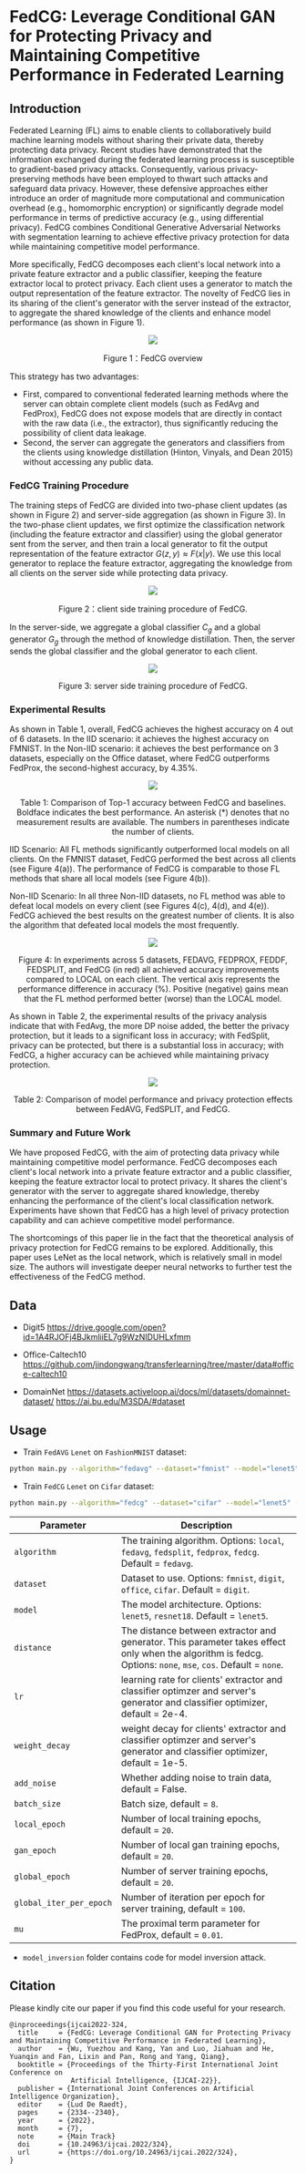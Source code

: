 # FedCG: Leverage Conditional GAN for Protecting Privacy and Maintaining Competitive Performance in Federated Learning

## Introduction

Federated Learning (FL) aims to enable clients to collaboratively build machine learning models without sharing their private data, thereby protecting data privacy. Recent studies have demonstrated that the information exchanged during the federated learning process is susceptible to gradient-based privacy attacks. Consequently, various privacy-preserving methods have been employed to thwart such attacks and safeguard data privacy. However, these defensive approaches either introduce an order of magnitude more computational and communication overhead (e.g., homomorphic encryption) or significantly degrade model performance in terms of predictive accuracy (e.g., using differential privacy). FedCG combines Conditional Generative Adversarial Networks with segmentation learning to achieve effective privacy protection for data while maintaining competitive model performance.

More specifically, FedCG decomposes each client's local network into a private feature extractor and a public classifier, keeping the feature extractor local to protect privacy. Each client uses a generator to match the output representation of the feature extractor. The novelty of FedCG lies in its sharing of the client's generator with the server instead of the extractor, to aggregate the shared knowledge of the clients and enhance model performance (as shown in Figure 1).

<p align="center">
  <img src="figs/clip_image002.png"/>
  <center>Figure 1：FedCG overview </center>
</p>



This strategy has two advantages: 

- First, compared to conventional federated learning methods where the server can obtain complete client models (such as FedAvg and FedProx), FedCG does not expose models that are directly in contact with the raw data (i.e., the extractor), thus significantly reducing the possibility of client data leakage. 
- Second, the server can aggregate the generators and classifiers from the clients using knowledge distillation (Hinton, Vinyals, and Dean 2015) without accessing any public data.

### FedCG Training Procedure

The training steps of FedCG are divided into two-phase client updates (as shown in Figure 2) and server-side aggregation (as shown in Figure 3). In the two-phase client updates, we first optimize the classification network (including the feature extractor and classifier) using the global generator sent from the server, and then train a local generator to fit the output representation of the feature extractor $G(z,y) \approx F(x|y)$. We use this local generator to replace the feature extractor, aggregating the knowledge from all clients on the server side while protecting data privacy.

<p align="center">
  <img src="figs/clip_image006.jpg"/>
  <center>Figure 2：client side training procedure of FedCG.</center>
</p>



In the server-side, we aggregate a global classifier $C_g$ and a global generator $G_g$ through the method of knowledge distillation. Then, the server sends the global classifier and the global generator to each client.

<p align="center">
  <img src="figs/clip_image008.jpg"/>
  <center>Figure 3: server side training procedure of FedCG.</center>
</p>



### Experimental Results

As shown in Table 1, overall, FedCG achieves the highest accuracy on 4 out of 6 datasets. In the IID scenario: it achieves the highest accuracy on FMNIST. In the Non-IID scenario: it achieves the best performance on 3 datasets, especially on the Office dataset, where FedCG outperforms FedProx, the second-highest accuracy, by 4.35%.

 <p align="center">
  <img src="figs/clip_image010.jpg"/>
  <center>Table 1: Comparison of Top-1 accuracy between FedCG and baselines. Boldface indicates the best performance. An asterisk (*) denotes that no measurement results are available. The numbers in parentheses indicate the number of clients.</center>
</p>


IID Scenario: All FL methods significantly outperformed local models on all clients. On the FMNIST dataset, FedCG performed the best across all clients (see Figure 4(a)). The performance of FedCG is comparable to those FL methods that share all local models (see Figure 4(b)).

Non-IID Scenario: In all three Non-IID datasets, no FL method was able to defeat local models on every client (see Figures 4(c), 4(d), and 4(e)). FedCG achieved the best results on the greatest number of clients. It is also the algorithm that defeated local models the most frequently.

<p align="center">
  <img src="figs/clip_image012.png"/>
  <center>Figure 4: In experiments across 5 datasets, FEDAVG, FEDPROX, FEDDF, FEDSPLIT, and FedCG (in red) all achieved accuracy improvements compared to LOCAL on each client. The vertical axis represents the performance difference in accuracy (%). Positive (negative) gains mean that the FL method performed better (worse) than the LOCAL model.</center>
</p>
 

As shown in Table 2, the experimental results of the privacy analysis indicate that with FedAvg, the more DP noise added, the better the privacy protection, but it leads to a significant loss in accuracy; with FedSplit, privacy can be protected, but there is a substantial loss in accuracy; with FedCG, a higher accuracy can be achieved while maintaining privacy protection.

<p align="center">
  <img src="figs/clip_image014.jpg"/>
  <center>Table 2: Comparison of model performance and privacy protection effects between FedAVG, FedSPLIT, and FedCG.</center>
</p>

### Summary and Future Work
We have proposed FedCG, with the aim of protecting data privacy while maintaining competitive model performance. FedCG decomposes each client's local network into a private feature extractor and a public classifier, keeping the feature extractor local to protect privacy. It shares the client's generator with the server to aggregate shared knowledge, thereby enhancing the performance of the client's local classification network. Experiments have shown that FedCG has a high level of privacy protection capability and can achieve competitive model performance.

The shortcomings of this paper lie in the fact that the theoretical analysis of privacy protection for FedCG remains to be explored. Additionally, this paper uses LeNet as the local network, which is relatively small in model size. The authors will investigate deeper neural networks to further test the effectiveness of the FedCG method.

## Data

- Digit5 
https://drive.google.com/open?id=1A4RJOFj4BJkmliiEL7g9WzNIDUHLxfmm


- Office-Caltech10 
https://github.com/jindongwang/transferlearning/tree/master/data#office-caltech10

- DomainNet 
https://datasets.activeloop.ai/docs/ml/datasets/domainnet-dataset/
https://ai.bu.edu/M3SDA/#dataset


## Usage
- Train `FedAVG` `Lenet` on `FashionMNIST` dataset:
```bash
python main.py --algorithm="fedavg" --dataset="fmnist" --model="lenet5" --seed=1 --gpu=1
```
- Train `FedCG` `Lenet` on `Cifar` dataset:
```bash
python main.py --algorithm="fedcg" --dataset="cifar" --model="lenet5" --seed=1 --gpu=1
```


| Parameter                      | Description                                 |
| ----------------------------- | ---------------------------------------- |
| `algorithm` | The training algorithm. Options: `local`, `fedavg`, `fedsplit`, `fedprox`, `fedcg`. Default = `fedavg`. |
| `dataset`      | Dataset to use. Options: `fmnist`, `digit`, `office`, `cifar`. Default = `digit`. |
| `model` | The model architecture. Options: `lenet5`, `resnet18`. Default = `lenet5`. |
| `distance`  | The distance between extractor and generator. This parameter takes effect only when the algorithm is fedcg. Options: `none`, `mse`, `cos`. Default = `none`. |
| `lr` | learning rate for clients' extractor and classifier optimzer and server's generator and classifier optimizer, default = 2e-4. |
| `weight_decay` | weight decay for clients' extractor and classifier optimzer and server's generator and classifier optimizer, default = 1e-5. |
| `add_noise` | Whether adding noise to train data, default = False. |
| `batch_size` | Batch size, default = `8`. |
| `local_epoch` | Number of local training epochs, default = `20`. |
| `gan_epoch` | Number of local gan training epochs, default = `20`. |
| `global_epoch` | Number of server training epochs, default = `20`. |
| `global_iter_per_epoch` | Number of iteration per epoch for server training, default = `100`. |
| `mu` | The proximal term parameter for FedProx, default = `0.01`. |

- `model_inversion` folder contains code for model inversion attack.

## Citation

Please kindly cite our paper if you find this code useful for your research.

```
@inproceedings{ijcai2022-324,
  title     = {FedCG: Leverage Conditional GAN for Protecting Privacy and Maintaining Competitive Performance in Federated Learning},
  author    = {Wu, Yuezhou and Kang, Yan and Luo, Jiahuan and He, Yuanqin and Fan, Lixin and Pan, Rong and Yang, Qiang},
  booktitle = {Proceedings of the Thirty-First International Joint Conference on
               Artificial Intelligence, {IJCAI-22}},
  publisher = {International Joint Conferences on Artificial Intelligence Organization},
  editor    = {Lud De Raedt},
  pages     = {2334--2340},
  year      = {2022},
  month     = {7},
  note      = {Main Track}
  doi       = {10.24963/ijcai.2022/324},
  url       = {https://doi.org/10.24963/ijcai.2022/324},
}
```
